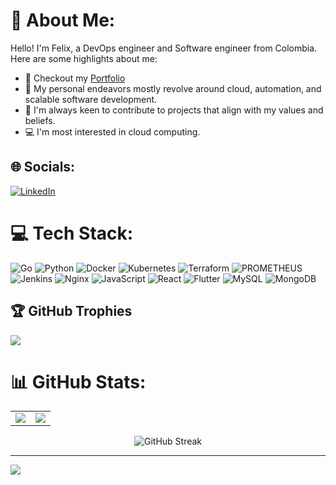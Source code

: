 # 💫 About Me:
Hello! I'm Felix, a DevOps engineer and Software engineer from Colombia. Here are some highlights about me:<br>
- 🔗 Checkout my [Portfolio](https://felixasela.github.io/)<br>
- 🚀 My personal endeavors mostly revolve around cloud, automation, and scalable software development.<br>
- 🤝 I'm always keen to contribute to projects that align with my values and beliefs.<br>
- 💻 I'm most interested in cloud computing.

## 🌐 Socials:
[![LinkedIn](https://img.shields.io/badge/LinkedIn-%230077B5.svg?logo=linkedin&logoColor=white)](https://www.linkedin.com/in/felix-andres-asela-garcia-ba67b8240/) 

# 💻 Tech Stack:
![Go](https://img.shields.io/badge/go-%2300ADD8.svg?style=for-the-badge&logo=go&logoColor=white) ![Python](https://img.shields.io/badge/python-3670A0?style=for-the-badge&logo=python&logoColor=ffdd54) ![Docker](https://img.shields.io/badge/docker-%230db7ed.svg?style=for-the-badge&logo=docker&logoColor=white) ![Kubernetes](https://img.shields.io/badge/kubernetes-%23326ce5.svg?style=for-the-badge&logo=kubernetes&logoColor=white) ![Terraform](https://img.shields.io/badge/terraform-%235835CC.svg?style=for-the-badge&logo=terraform&logoColor=white) ![PROMETHEUS](https://img.shields.io/badge/prometheus-E6522C.svg?style=for-the-badge&logo=prometheus&logoColor=white&color=%23E6522C) ![Jenkins](https://img.shields.io/badge/jenkins-%232C5263.svg?style=for-the-badge&logo=jenkins&logoColor=white) ![Nginx](https://img.shields.io/badge/nginx-%23009639.svg?style=for-the-badge&logo=nginx&logoColor=white) ![JavaScript](https://img.shields.io/badge/javascript-%23323330.svg?style=for-the-badge&logo=javascript&logoColor=%23F7DF1E) ![React](https://img.shields.io/badge/react-%2320232a.svg?style=for-the-badge&logo=react&logoColor=%2361DAFB) ![Flutter](https://img.shields.io/badge/Flutter-%2302569B.svg?style=for-the-badge&logo=Flutter&logoColor=white) ![MySQL](https://img.shields.io/badge/mysql-%2300000f.svg?style=for-the-badge&logo=mysql&logoColor=white) ![MongoDB](https://img.shields.io/badge/MongoDB-%234ea94b.svg?style=for-the-badge&logo=mongodb&logoColor=white)

## 🏆 GitHub Trophies
![](https://github-profile-trophy.vercel.app/?username=felixasela&theme=tokyonight&no-frame=false&no-bg=true&margin-w=4)

# 📊 GitHub Stats:

<table>
  <tr>
    <td align="center">
      <img src="https://github-readme-stats.vercel.app/api?username=felixasela&theme=tokyonight&hide_border=false&include_all_commits=true&count_private=true" />
    </td>
    <td align="center">
      <img src="https://github-readme-stats.vercel.app/api/top-langs/?username=felixasela&theme=tokyonight&layout=compact&hide=html,css" />
    </td>
  </tr>
</table>

<div align="center">

  ![GitHub Streak](https://github-readme-streak-stats.herokuapp.com/?user=felixasela&theme=tokyonight&hide_border=false)

</div>


---
[![](https://visitcount.itsvg.in/api?id=felixasela&icon=0&color=11)](https://visitcount.itsvg.in)

<!-- Proudly created with GPRM ( https://gprm.itsvg.in ) -->
